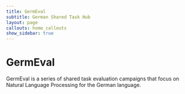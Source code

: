 ```yaml
---
title: GermEval
subtitle: German Shared Task Hub
layout: page
callouts: home_callouts
show_sidebar: true
---
```


# GermEval

GermEval is a series of shared task evaluation campaigns that focus on Natural Language Processing for the German language.
